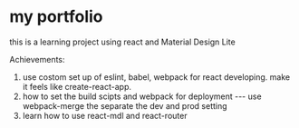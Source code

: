 # my portfolio

this is a learning project using react and Material Design Lite

Achievements:
1. use costom set up of eslint, babel, webpack for react developing. make it feels like create-react-app.
2. how to set the build scipts and webpack for deployment
  --- use webpack-merge the separate the dev and prod setting
3. learn how to use react-mdl and react-router
